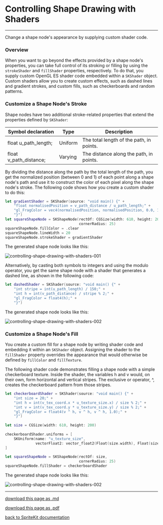 # Controlling Shape Drawing with Shaders

-------------------------

Change a shape node's appearance by supplying custom shader code.

### Overview

When you want to go beyond the effects provided by a shape node's properties, you can take full control of its stroking or filling by using the `strokeShader` and `fillShader` properties, respectively. To do that, you supply custom OpenGL ES shader code embedded within a `SKShader` object. Custom shaders allow you to create custom effects, such as dashed lines and gradient strokes, and custom fills, such as checkerboards and random patterns.

### Customize a Shape Node's Stroke

Shape nodes have two additional stroke-related properties that extend the properties defined by `SKShader`:

|Symbol declaration|Type|Description|
|------------------|----|-----------|
|float u_path_length;|Uniform|The total length of the path, in points.|
|float v_path_distance;|Varying|The distance along the path, in points.|

By dividing the distance along the path by the total length of the path, you get the normalized position (between 0 and 1) of each point along a shape node's path and use it to construct the color of each pixel along the shape node's stroke. The following code shows how you create a custom shader to do this:

```swift
let gradientShader = SKShader(source: "void main() {" +
    "float normalisedPosition = v_path_distance / u_path_length;" +
    "gl_FragColor = vec4(normalisedPosition, normalisedPosition, 0.0, 1.0);" +
    "}")
let squareShapeNode = SKShapeNode(rectOf: CGSize(width: 610, height: 200),
                                  cornerRadius: 25)
squareShapeNode.fillColor = .clear
squareShapeNode.lineWidth = 20
squareShapeNode.strokeShader = gradientShader
```

The generated shape node looks like this:

![controlling-shape-drawing-with-shaders-001](/images/035-skshapenode-controlling-shape-drawing-with-shaders-001.png)

Alternatively, by casting both symbols to integers and using the modulo operator, you get the same shape node with a shader that generates a dashed line, as shown in the following code:

```swift
let dashedShader = SKShader(source: "void main() {" +
    "int stripe = int(u_path_length) / 150;" +
    "int h = int(v_path_distance) / stripe % 2;" +
    "gl_FragColor = float4(h);" +
    "}")
```

The generated shape node looks like this:

![controlling-shape-drawing-with-shaders-002](/images/035-skshapenode-controlling-shape-drawing-with-shaders-002.png)

### Customize a Shape Node's Fill

You create a custom fill for a shape node by writing shader code and embedding it within an `SKShader` object. Assigning the shader to the `fillShader` property overrides the appearance that would otherwise be defined by `fillColor` and `fillTexture`.

The following shader code demonstrates filling a shape node with a simple checkerboard texture. Inside the shader, the variables h and v would, on their own, form horizontal and vertical stripes. The exclusive or operator, ^, creates the checkerboard pattern from those stripes.

```swift
let checkerboardShader = SKShader(source: "void main() {" +
    "int size = 20;" +
    "int h = int(v_tex_coord.x * u_texture_size.x) / size % 2;" +
    "int v = int(v_tex_coord.y * u_texture_size.y) / size % 2;" +
    "gl_FragColor = float4(v ^ h, v ^ h, v ^ h, 1.0);" +
    "}")
   
let size = CGSize(width: 610, height: 200)
   
checkerboardShader.uniforms = [
    SKUniform(name: "u_texture_size",
              vectorFloat2: vector_float2(Float(size.width), Float(size.height)))
]
   
let squareShapeNode = SKShapeNode(rectOf: size,
                                  cornerRadius: 25)
squareShapeNode.fillShader = checkerboardShader
```

The generated shape node looks like this:

![controlling-shape-drawing-with-shaders-002](/images/035-skshapenode-controlling-shape-drawing-with-shaders-003.png)

--------------------------------

[download this page as .md](https://raw.githubusercontent.com/retrokid/retrokid.github.io/master/tech_notes/spritekit_documentation/035-skshapenode-controlling-shape-drawing-with-shaders.md)

[download this page as .pdf](https://github.com/retrokid/retrokid.github.io/raw/master/tech_notes/spritekit_documentation/035-skshapenode-controlling-shape-drawing-with-shaders.pdf)

[back to SpriteKit documentation](./spritekit-documentation)
